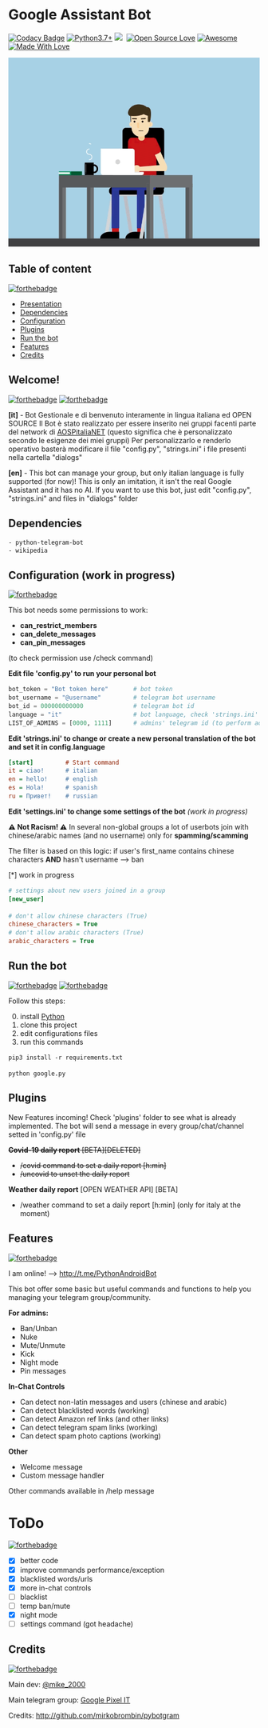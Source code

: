# Google Assistant Bot
[![Codacy Badge](https://app.codacy.com/project/badge/Grade/2b80a4badc0f472186f735c3a1d0b726?style=flat-square)](https://www.codacy.com/manual/mik3sw/GoogleAssistantBot?utm_source=github.com&amp;utm_medium=referral&amp;utm_content=mik3sw/GoogleAssistantBot&amp;utm_campaign=Badge_Grade)
[![Python3.7+](https://img.shields.io/badge/Python-3.7%2B-green.svg?style=flat-square)](https://www.python.org/downloads)
![](https://img.shields.io/github/repo-size/mik3sw/GoogleAssistantBot.svg?label=Repo%20size&style=flat-square)&nbsp;
[![Open Source Love](https://badges.frapsoft.com/os/v1/open-source.png?v=103)](https://github.com/ellerbrock/open-source-badges/)
[![Awesome](https://cdn.rawgit.com/sindresorhus/awesome/d7305f38d29fed78fa85652e3a63e154dd8e8829/media/badge.svg?style=flat-square)](https://github.com/sindresorhus/awesome) 
[![Made With Love](https://img.shields.io/badge/Made%20With-Love-orange.svg?style=flat-square)](https://github.com/chetanraj/awesome-github-badges)

![](QDyD.gif)

## Table of content
[![forthebadge](https://forthebadge.com/images/badges/check-it-out.svg)](https://forthebadge.com)

- [Presentation](https://github.com/mik3sw/GoogleAssistantBot#Welcome)
- [Dependencies](https://github.com/mik3sw/GoogleAssistantBot#Dependencies)
- [Configuration](https://github.com/mik3sw/GoogleAssistantBot#configuration-work-in-progress)
- [Plugins](https://github.com/mik3sw/GoogleAssistantBot#Plugins)
- [Run the bot](https://github.com/mik3sw/GoogleAssistantBot#Run-the-bot)
- [Features](https://github.com/mik3sw/GoogleAssistantBot#Features)
- [Credits](https://github.com/mik3sw/GoogleAssistantBot#Credits)

## Welcome!

[![forthebadge](https://forthebadge.com/images/badges/built-by-developers.svg)](https://forthebadge.com)
[![forthebadge](https://forthebadge.com/images/badges/made-with-python.svg)](https://forthebadge.com)

**[it]** - 
Bot Gestionale e di benvenuto interamente in lingua italiana ed OPEN SOURCE
Il Bot è stato realizzato per essere inserito nei gruppi facenti parte del network di [AOSPitaliaNET](https://t.me/aospitaliaNET)
(questo significa che è personalizzato secondo le esigenze dei miei gruppi)
Per personalizzarlo e renderlo operativo basterà modificare il file "config.py", "strings.ini" i file presenti nella cartella "dialogs"

**[en]** - 
This bot can manage your group, but only italian language is fully supported (for now)!
This is only an imitation, it isn't the real Google Assistant and it has no AI.
If you want to use this bot, just edit "config.py", "strings.ini" and files in "dialogs" folder


## Dependencies
```
- python-telegram-bot
- wikipedia
```

## Configuration (work in progress) 
[![forthebadge](https://forthebadge.com/images/badges/not-a-bug-a-feature.svg)](https://forthebadge.com)

This bot needs some permissions to work:
- **can_restrict_members**
- **can_delete_messages**
- **can_pin_messages**

(to check permission use /check command)

**Edit file 'config.py' to run your personal bot**
```python
bot_token = "Bot token here"       # bot token
bot_username = "@username"         # telegram bot username
bot_id = 000000000000              # telegram bot id
language = "it"                    # bot language, check 'strings.ini' file
LIST_OF_ADMINS = [0000, 1111]      # admins' telegram id (to perform admin commands)(check utils/decorator.py to understand)
```

**Edit 'strings.ini' to change or create a new personal translation of the bot and set it in config.language**
```ini
[start]         # Start command
it = ciao!      # italian
en = hello!     # english
es = Hola!      # spanish
ru = Привет!    # russian
```

**Edit 'settings.ini' to change some settings of the bot** *(work in progress)*

**⚠️ Not Racism! ⚠️**
In several non-global groups a lot of userbots join with chinese/arabic names (and no username) only for **spamming/scamming**

The filter is based on this logic: if user's first_name contains chinese characters **AND** hasn't username --> ban

[*] work in progress
```ini
# settings about new users joined in a group
[new_user]

# don't allow chinese characters (True)
chinese_characters = True
# don't allow arabic characters (True)
arabic_characters = True
```

## Run the bot
[![forthebadge](https://forthebadge.com/images/badges/powered-by-black-magic.svg)](https://forthebadge.com)
[![forthebadge](https://forthebadge.com/images/badges/powered-by-coffee.svg)](https://forthebadge.com)

Follow this steps:

0) install [Python](https://www.python.org/)
1) clone this project
2) edit configurations files
3) run this commands
```shell
pip3 install -r requirements.txt

python google.py

```

## Plugins
New Features incoming!
Check 'plugins' folder to see what is already implemented. The bot will send a message in every group/chat/channel setted in 'config.py' file

~~**Covid-19 daily report** [BETA][DELETED]~~
- ~~/covid <h> <min> command to set a daily report [h:min]~~
- ~~/uncovid to unset the daily report~~
 

**Weather daily report** [OPEN WEATHER API] [BETA]
- /weather <h> <min> command to set a daily report [h:min] (only for italy at the moment)


## Features
[![forthebadge](https://forthebadge.com/images/badges/you-didnt-ask-for-this.svg)](https://forthebadge.com)

I am online! --> http://t.me/PythonAndroidBot

This bot offer some basic but useful commands and functions to help you managing your telegram group/community.

**For admins:**
- Ban/Unban
- Nuke
- Mute/Unmute
- Kick
- Night mode
- Pin messages

**In-Chat Controls**
- Can detect non-latin messages and users (chinese and arabic)
- Can detect blacklisted words (working)
- Can detect Amazon ref links (and other links)
- Can detect telegram spam links (working)
- Can detect spam photo captions (working)

**Other**
- Welcome message
- Custom message handler

Other commands available in /help message


# ToDo
[![forthebadge](https://forthebadge.com/images/badges/it-works-why.svg)](https://forthebadge.com)
- [x] better code
- [x] improve commands performance/exception
- [x] blacklisted words/urls 
- [x] more in-chat controls
- [ ] blacklist
- [ ] temp ban/mute
- [x] night mode
- [ ] settings command (got headache)

## Credits
[![forthebadge](https://forthebadge.com/images/badges/open-source.svg)](https://forthebadge.com)

Main dev: [@mike_2000](https://t.me/mike_2000)

Main telegram group: [Google Pixel IT](https://t.me/googlepixelit)

Credits: http://github.com/mirkobrombin/pybotgram
